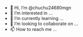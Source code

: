 - 👋 Hi, I’m @chuchu24680mgn
- 👀 I’m interested in ...
- 🌱 I’m currently learning ...
- 💞️ I’m looking to collaborate on ...
- 📫 How to reach me ...

<!---
chuchu24680mgn/chuchu24680mgn is a ✨ special ✨ repository because its `README.md` (this file) appears on your GitHub profile.
You can click the Preview link to take a look at your changes.
--->
